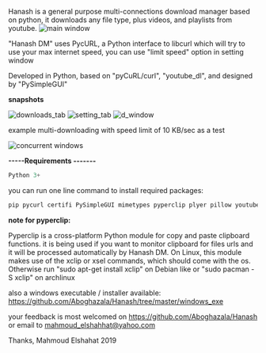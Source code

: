Hanash is a general purpose multi-connections download manager based on python, 
it downloads any file type, plus videos, and playlists from youtube.
![main window](https://github.com/Aboghazala/Hanash/blob/master/images/main.PNG)

"Hanash DM" uses PycURL, a Python interface to libcurl which will try to use your max internet speed, you can use "limit speed" option in setting window 

Developed in Python, based on "pyCuRL/curl", "youtube_dl", and designed by "PySimpleGUI"

**snapshots**

![downloads_tab](https://github.com/Aboghazala/Hanash/blob/master/images/downloads.PNG)
![setting_tab](https://github.com/Aboghazala/Hanash/blob/master/images/setting.PNG)
![d_window](https://github.com/Aboghazala/Hanash/blob/master/images/d_window.PNG)

example multi-downloading with speed limit of 10 KB/sec as a test

![concurrent windows](https://github.com/Aboghazala/Hanash/blob/master/images/concurrent_windows.PNG)


**-----Requirements -------**
```python
Python 3+
```

you can run one line command to install required packages:
```python
pip pycurl certifi PySimpleGUI mimetypes pyperclip plyer pillow youtube_dl
```
**note for pyperclip:**

Pyperclip is a cross-platform Python module for copy and paste clipboard functions. it is being used if you want to monitor clipboard for files urls and it will be processed automatically by Hanash DM.
On Linux, this module makes use of the xclip or xsel commands, which should come with the os. Otherwise run "sudo apt-get install xclip" on Debian like or "sudo pacman -S xclip" on archlinux

also a windows executable / installer available: https://github.com/Aboghazala/Hanash/tree/master/windows_exe

your feedback is most welcomed on https://github.com/Aboghazala/Hanash or email to mahmoud_elshahhat@yahoo.com

Thanks,
Mahmoud Elshahat 
2019


